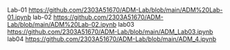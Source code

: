 Lab-01 https://github.com/2303A51670/ADM-Lab/blob/main/ADM%20Lab-01.ipynb
lab-02 https://github.com/2303A51670/ADM-Lab/blob/main/ADM%20Lab-02.ipynb
lab03  https://github.com/2303A51670/ADM-Lab/blob/main/ADM_Lab03.ipynb
lab04 https://github.com/2303A51670/ADM-Lab/blob/main/ADM_4.ipynb
